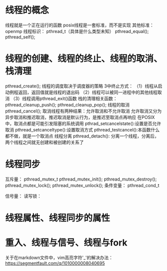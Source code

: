 # 线程的概念
线程就是一个正在运行的函数
posix线程是一套标准，而不是实现
其他标准：openmp
线程标识： pthread\_t（具体是什么类型未知）
pthread\_equal();
pthread\_self();


# 线程的创建、线程的终止、线程的取消、栈清理
pthread\_create();
线程的调度取决于调度器的策略
3中终止方式：
    （1）线程从启动例程返回，返回值就是线程的退出码
    （2）线程可以被同一进程中的其他线程取消
    （3）线程调用pthread_exit()函数
栈的清理相关函数：
    pthread_cleanup_push();
    pthread_cleanup_pop();
线程的取消
    pthread_cancel();
    取消线程有两种结果：允许取消和不允许取消
    允许取消又分为异步取消和推迟取消，推迟取消是默认行为，是推迟至取消点再响应
    在POSIX中，取消点都是可能引发阻塞的系统调用
    pthrad_setcancelstate():设置是否允许取消
    pthread_setcanceltype():设置取消方式
    pthread_testcancel():本函数什么都不做，就是一个取消点
线程分离
    pthread_detach(): 分离一个线程，分离后，两个线程之间就无创建和被创建的关系了
# 线程同步
互斥量：
    pthread_mutex_t
    pthread_mutex_init();
    pthread_mutex_destroy();
    pthread_mutex_lock();
    pthread_mutex_unlock();
条件变量：
    pthread_cond_t

信号量：
读写锁：
# 线程属性、线程同步的属性
# 重入、线程与信号、线程与fork



关于在markdown文件中，vim高亮字符'\_'的解决办法：
https://segmentfault.com/q/1010000008040695
